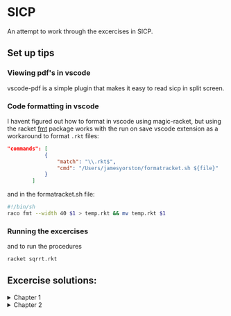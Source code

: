 # SICP
An attempt to work through the excercises in SICP.

## Set up tips

### __Viewing pdf's in vscode__
vscode-pdf is a simple plugin that makes it easy to read sicp in split screen.

### __Code formatting in vscode__
I havent figured out how to format in vscode using magic-racket, but using the racket [fmt](https://pkgs.racket-lang.org/package/fmt) package works with the run on save vscode extension as a workaround to format `.rkt` files:

```json
"commands": [
            {
                "match": "\\.rkt$",
                "cmd": "/Users/jamesyorston/formatracket.sh ${file}"
            }
        ]
```
and in the formatracket.sh file:

```bash
#!/bin/sh
raco fmt --width 40 $1 > temp.rkt && mv temp.rkt $1
```

### __Running the excercises__
and to run the procedures
```bash
racket sqrrt.rkt
```

## Excercise solutions:
<details>
  <summary> Chapter 1 </summary>

- [Exercise 1.1: Basics of Lisp/Scheme Expressions](Chapter1/exercises/ex1-1.md)
- [Exercise 1.2: Complex Expressions and Operator Precedence](Chapter1/exercises/ex1-2.md)
- [Exercise 1.3: Defining and Calling Simple Functions](Chapter1/exercises/ex1-3.md)
- [Exercise 1.4: Understanding Control Flow and Conditionals](Chapter1/exercises/ex1-4.md)
- [Exercise 1.5: Exploring Evaluation Strategies: Applicative vs. Normal Order](Chapter1/exercises/ex1-5.md)
- [Exercise 1.6: Understanding Recursive Procedures](Chapter1/exercises/ex1-6.md)
- [Exercise 1.7: Improving Algorithms: Square Root Approximation](Chapter1/exercises/ex1-7.md)
- [Exercise 1.8: Implementing Newton's Method for Cube Roots](Chapter1/exercises/ex1-8.md)
- [Exercise 1.9: Recursive vs. Iterative Process in Function Definitions](Chapter1/exercises/ex1-9.md)
- [Exercise 1.10: Analyzing Recursive Functions and Computational Complexity](Chapter1/exercises/ex1-10.md)
- [Exercise 1.11: Writing Recursive and Iterative Functions for Series](Chapter1/exercises/ex1-11.md)
- [Exercise 1.12: Implementing the Pascal's Triangle](Chapter1/exercises/ex1-12.md)
- [Exercise 1.13: Proving Properties of Recursive Sequences: Fibonacci Sequence](Chapter1/exercises/ex1-13.md)
- [Exercise 1.14: Analyzing the "count-change" Procedure](Chapter1/exercises/ex1-14.md)
- [Exercise 1.15: Approximating the Cube Root](Chapter1/exercises/ex1-15.md)
- [Exercise 1.16: Improving the Approximation of the Square Root](Chapter1/exercises/ex1-16.md)
- [Exercise 1.17: Expanding the Exponentiation Function](Chapter1/exercises/ex1-17.md)
- [Exercise 1.18: Logarithmic iterative multiplication procedure](Chapter1/exercises/ex1-18.md)
- [Exercise 1.19: Algorithm to compute the Fibonacci numbers using an iterative process efficiently](Chapter1/exercises/ex1-19.md)
- [Exercise 1.20: The Impact of Evaluation Strategies on Procedure Efficiency](Chapter1/exercises/ex1-20.md)
- [Exercise 1.21: Find the smallest divisor](Chapter1/exercises/ex1-21.md)
- [Exercise 1.22: Use the smallest-divisor procedure to find the smallest divisors](Chapter1/exercises/ex1-22.md)
- [Exercise 1.23: Optimise the smallest-divisor procedure](Chapter1/exercises/ex1-23.md)
- [Exercise 1.24: The Fermat Test](Chapter1/exercises/ex1-24.md)
- [Exercise 1.25: `expmod` using `fast-expt` and large intermediataries](Chapter1/exercises/ex1-25.md)
- [Exercise 1.26: Linear and logarithmic procedures](Chapter1/exercises/ex1-26.md)
- [Exercise 1.27: Carmichael numbers](Chapter1/exercises/ex1-27.md)
- [Exercise 1.28: Miller-rabin test for primality](Chapter1/exercises/ex1-28.md)
- [Exercise 1.29: Simpsons Rule](Chapter1/exercises/ex1-29.md)
- [Exercise 1.30: Iterative recursion for numerical integration](Chapter1/exercises/ex1-30.md)
- [Exercise 1.31: Iterative and recursive product procedures](Chapter1/exercises/ex1-31.md)
- [Exercise 1.32: Create recursive and iterative general accumulate procedure](Chapter1/exercises/ex1-32.md)
- [Exercise 1.33: Adding conditionals to the iterative general accumulate procedures](Chapter1/exercises/ex1-33.md)
- [Exercise 1.34: Constructing Procedures Using Lambda](Chapter1/exercises/ex1-34.md)
- [Exercise 1.35: Golden Ratio fixed point procedure](Chapter1/exercises/ex1-35.md)
- [Exercise 1.36: Using the fixed point procedure with logarithms](Chapter1/exercises/ex1-36.md)
- [Exercise 1.37: Infinite continued fractions with let](Chapter1/exercises/ex1-37.md)
- [Exercise 1.38: Euler's Continued Fraction Expansion](Chapter1/exercises/ex1-38.md)
- [Exercise 1.39: Lamberts tangent function](Chapter1/exercises/ex1-39.md)
- [Exercise 1.40: Cubic producure with newtons method](Chapter1/exercises/ex1-40.md)
- [Exercise 1.41: Double procedure to apply a procedure twice](Chapter1/exercises/ex1-41.md)
- [Exercise 1.42: Compose function for simple composition](Chapter1/exercises/ex1-42.md)
- [Exercise 1.43: Repeated functional composition](Chapter1/exercises/ex1-43.md)
- [Exercise 1.44: N-Fold Smoothing of a Function](Chapter1/exercises/ex1-44.md)
- [Exercise 1.45: Finding nth Roots with Fixed-Point Iteration and Average Damping](Chapter1/exercises/ex1-45.md)
- [Exercise 1.46: Iterative improvement function](Chapter1/exercises/ex1-46.md)

</details>

<details>
  <summary> Chapter 2 </summary>

- [Exercise 2.1: Make a rational constructor](Chapter2/exercises/ex2-1.md)
- [Exercise 2.2: Calculating Midpoint of a Segment in Scheme](Chapter2/exercises/ex2-2.md)
- [Exercise 2.3: Create rectangles](Chapter2/exercises/ex2-3.md)
- [Exercise 2.4: Alternative CDR and CAR functions](Chapter2/exercises/ex2-4.md)
- [Exercise 2.5: Cons, Car and CDR functions for $2^{a}3^{b}$ ](Chapter2/exercises/ex2-5.md)
- [Exercise 2.6: Defining one and two using _church calculus_ ](Chapter2/exercises/ex2-6.md)
- [Exercise 2.7: Define upper and lower bound selectors](Chapter2/exercises/ex2-7.md)
- [Exercise 2.8: Define a procedure to calculate the difference between two `intervals`](Chapter2/exercises/ex2-8.md)
- [Exercise 2.9: width of `intervals`](Chapter2/exercises/ex2-9.md)


</details>